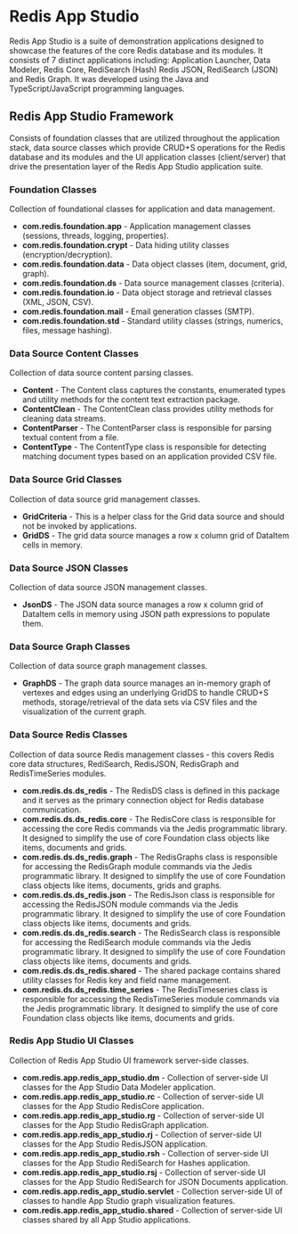 # Redis App Studio

Redis App Studio is a suite of demonstration applications designed to showcase the features of the core Redis database and its modules. It consists of 7 distinct applications including: Application Launcher, Data Modeler, Redis Core, RediSearch (Hash) Redis JSON, RediSearch (JSON) and Redis Graph.  It was developed using the Java and TypeScript/JavaScript programming languages.

## Redis App Studio Framework

Consists of foundation classes that are utilized throughout the application stack, data source classes which provide CRUD+S operations for the Redis database and its modules and the UI application classes (client/server) that drive the presentation layer of the Redis App Studio application suite.

### Foundation Classes

Collection of foundational classes for application and data management.

- **com.redis.foundation.app** - Application management classes (sessions, threads, logging, properties).
- **com.redis.foundation.crypt** - Data hiding utility classes (encryption/decryption).
- **com.redis.foundation.data** - Data object classes (item, document, grid, graph).
- **com.redis.foundation.ds** - Data source management classes (criteria).
- **com.redis.foundation.io** - Data object storage and retrieval classes (XML, JSON, CSV).
- **com.redis.foundation.mail** - Email generation classes (SMTP).
- **com.redis.foundation.std** - Standard utility classes (strings, numerics, files, message hashing).

### Data Source Content Classes

Collection of data source content parsing classes.

- **Content** - The Content class captures the constants, enumerated types and utility methods for the content text extraction package.
- **ContentClean** - The ContentClean class provides utility methods for cleaning data streams.
- **ContentParser** - The ContentParser class is responsible for parsing textual content from a file.
- **ContentType** - The ContentType class is responsible for detecting matching document types based on an application provided CSV file.

### Data Source Grid Classes

Collection of data source grid management classes.

- **GridCriteria** - This is a helper class for the Grid data source and should not be invoked by applications.
- **GridDS** - The grid data source manages a row x column grid of DataItem cells in memory.

### Data Source JSON Classes

Collection of data source JSON management classes.

- **JsonDS** - The JSON data source manages a row x column grid of DataItem cells in memory using JSON path expressions to populate them.

### Data Source Graph Classes

Collection of data source graph management classes.

- **GraphDS** - The graph data source manages an in-memory graph of vertexes and edges using an underlying GridDS to handle CRUD+S methods, storage/retrieval of the data sets via CSV files and the visualization of the current graph.

### Data Source Redis Classes

Collection of data source Redis management classes - this covers Redis core data structures, RediSearch, RedisJSON, RedisGraph and RedisTimeSeries modules.

- **com.redis.ds.ds_redis** - The RedisDS class is defined in this package and it serves as the primary connection object for Redis database communication.
- **com.redis.ds.ds_redis.core** - The RedisCore class is responsible for accessing the core Redis commands via the Jedis programmatic library. It designed to simplify the use of core Foundation class objects like items, documents and grids.
- **com.redis.ds.ds_redis.graph** - The RedisGraphs class is responsible for accessing the RedisGraph module commands via the Jedis programmatic library. It designed to simplify the use of core Foundation class objects like items, documents, grids and graphs.
- **com.redis.ds.ds_redis.json** - The RedisJson class is responsible for accessing the RedisJSON module commands via the Jedis programmatic library. It designed to simplify the use of core Foundation class objects like items, documents and grids.
- **com.redis.ds.ds_redis.search** - The RedisSearch class is responsible for accessing the RediSearch module commands via the Jedis programmatic library. It designed to simplify the use of core Foundation class objects like items, documents and grids.
- **com.redis.ds.ds_redis.shared** - The shared package contains shared utility classes for Redis key and field name management.
- **com.redis.ds.ds_redis.time_series** - The RedisTimeseries class is responsible for accessing the RedisTimeSeries module commands via the Jedis programmatic library. It designed to simplify the use of core Foundation class objects like items, documents and grids.

### Redis App Studio UI Classes

Collection of Redis App Studio UI framework server-side classes.

- **com.redis.app.redis_app_studio.dm** - Collection of server-side UI classes for the App Studio Data Modeler application.
- **com.redis.app.redis_app_studio.rc** - Collection of server-side UI classes for the App Studio RedisCore application.
- **com.redis.app.redis_app_studio.rg** - Collection of server-side UI classes for the App Studio RedisGraph application.
- **com.redis.app.redis_app_studio.rj** - Collection of server-side UI classes for the App Studio RedisJSON application.
- **com.redis.app.redis_app_studio.rsh** - Collection of server-side UI classes for the App Studio RediSearch for Hashes application.
- **com.redis.app.redis_app_studio.rsj** - Collection of server-side UI classes for the App Studio RediSearch for JSON Documents application.
- **com.redis.app.redis_app_studio.servlet** - Collection server-side UI of classes to handle App Studio graph visualization features.
- **com.redis.app.redis_app_studio.shared** - Collection of server-side UI classes shared by all App Studio applications.

